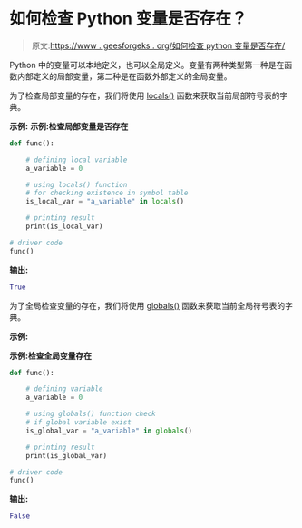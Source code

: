 # 如何检查 Python 变量是否存在？

> 原文:[https://www . geesforgeks . org/如何检查 python 变量是否存在/](https://www.geeksforgeeks.org/how-to-check-if-a-python-variable-exists/)

Python 中的变量可以本地定义，也可以全局定义。变量有两种类型第一种是在函数内部定义的局部变量，第二种是在函数外部定义的全局变量。

为了检查局部变量的存在，我们将使用 [locals()](https://www.geeksforgeeks.org/python-locals-function/) 函数来获取当前局部符号表的字典。

**示例:**
**示例:检查局部变量是否存在**

```py
def func():

    # defining local variable
    a_variable = 0

    # using locals() function 
    # for checking existence in symbol table
    is_local_var = "a_variable" in locals()

    # printing result
    print(is_local_var)

# driver code
func()
```

**输出:**

```py
True

```

为了全局检查变量的存在，我们将使用 [globals()](https://www.geeksforgeeks.org/python-globals-function/) 函数来获取当前全局符号表的字典。

**示例:**

**示例:检查全局变量存在**

```py
def func():

    # defining variable
    a_variable = 0

    # using globals() function check 
    # if global variable exist
    is_global_var = "a_variable" in globals()

    # printing result
    print(is_global_var)

# driver code
func()
```

**输出:**

```py
False

```